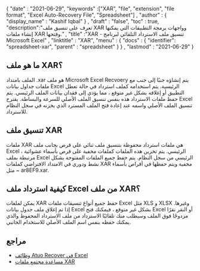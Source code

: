 {
  "date" : "2021-06-29",
  "keywords" :["XAR", "file", "extension", "file format", "Excel Auto-Recovery File", "Spreadsheet"] ,
  "author" : {
    "display_name" : "Kashif Iqbal"
} ,
  "draft" : "false",
  "toc" : true,
  "description":"تعرف على تنسيق ملف XAR وواجهات برمجة التطبيقات التي يمكنها إنشاء ملفات XAR وفتحها." ,
  "title" :"XAR - تنسيق ملف الاسترداد التلقائي لبرنامج Microsoft Excel" ,
  "linktitle" : "XAR",
  "menu" : {
    "docs" : {
      "identifier": "spreadsheet-xar",
      "parent" : "spreadsheet"
}
} ,
  "lastmod" : "2021-06-29"
}

## ما هو ملف XAR؟

الملف بامتداد .xar هو ملف Microsoft Excel Recvoery يتم إنشاؤه جنبًا إلى جنب مع ملفات جداول بيانات Excel الرئيسية. يتم استخدامه كملف استرداد في حالة تعطل التطبيق أو إغلاقه بشكل غير متوقع ، مما يؤدي إلى فقدان بيانات الملف الرئيسي. يتم حفظ ملفات الاسترداد هذه بنفس تنسيق الملف الأصلي للسرعة والبساطة. يقترح Excel تنسيق الملف الأصلي واسمه عند إعادة فتح الملف المسترد الذي يخزنه في سجل النظام للاسترداد.

## تنسيق ملف XAR

ملفات XAR هي ملفات استرداد محفوظة بتنسيق ملف ثنائي على قرص بجانب ملف Excel الرئيسي. يتم تخزين هذه الملفات كملفات مخفية على قرص بأسماء عشوائية ، مرتبطة بملف Excel الرئيسي من سجل النظام. يتم حفظ جميع الملفات المفتوحة بشكل نشط ودوري في الامتداد الافتراضي كملفات XAR مخفية ويتم حفظها في أقراص بأسماء مثل ~ ar8EF9.xar.

## كيفية استرداد ملف Excel من ملف XAR؟

يمكن لملفات XAR حفظ جميع أنواع تنسيقات ملفات Excel مثل XLS و XLSX وغيرها. إذا تم إغلاق ملف جدول بيانات Excel بشكل غير متوقع ، فيمكنك فتح Excel أو النقر نقرًا مزدوجًا فوق الملف وسيطلب منك تلقائيًا الاسترداد من ملف الاسترداد المحفوظ والذي يمكنك حفظه بنفس اسم الملف الأصلي للاستخدام الجانبي.

## مراجع

* [وظائف Atuo Recover في Excel](https://learn.microsoft.com/en-us/office/troubleshoot/excel/autorecover-functions-in-excel)
* [مساعدة مجتمع ملفات XAR](https://answers.microsoft.com/en-us/msoffice/forum/msoffice_excel-mso_win10-mso_365hp/2016-excel-xar-files/5af5e10c-027a-4c24-a403-39e9c590ce8f)

